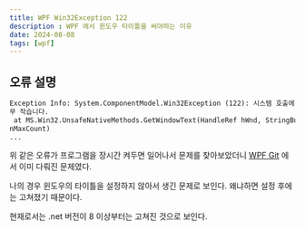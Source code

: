 ```yaml
---
title: WPF Win32Exception 122
description : WPF 에서 윈도우 타이틀을 써야하는 이유
date: 2024-08-08
tags: [wpf]
---
```


## 오류 설명 

```txt title="log.txt"
Exception Info: System.ComponentModel.Win32Exception (122): 시스템 호출에 전달된 데이터 영역이 너
무 작습니다.
 at MS.Win32.UnsafeNativeMethods.GetWindowText(HandleRef hWnd, StringBuilder lpString, Int32
nMaxCount)
...
```


위 같은 오류가 프로그램을 장시간 켜두면 일어나서 문제를 찾아보았더니
[WPF Git](https://github.com/dotnet/wpf/issues/6026) 에서 이미 다뤄진 문제였다.

나의 경우 윈도우의 타이틀을 설정하지 않아서 생긴 문제로 보인다. 왜냐하면 설정 후에는 고쳐졌기 때문이다.

현재로서는 .net 버전이 8 이상부터는 고쳐진 것으로 보인다. 
